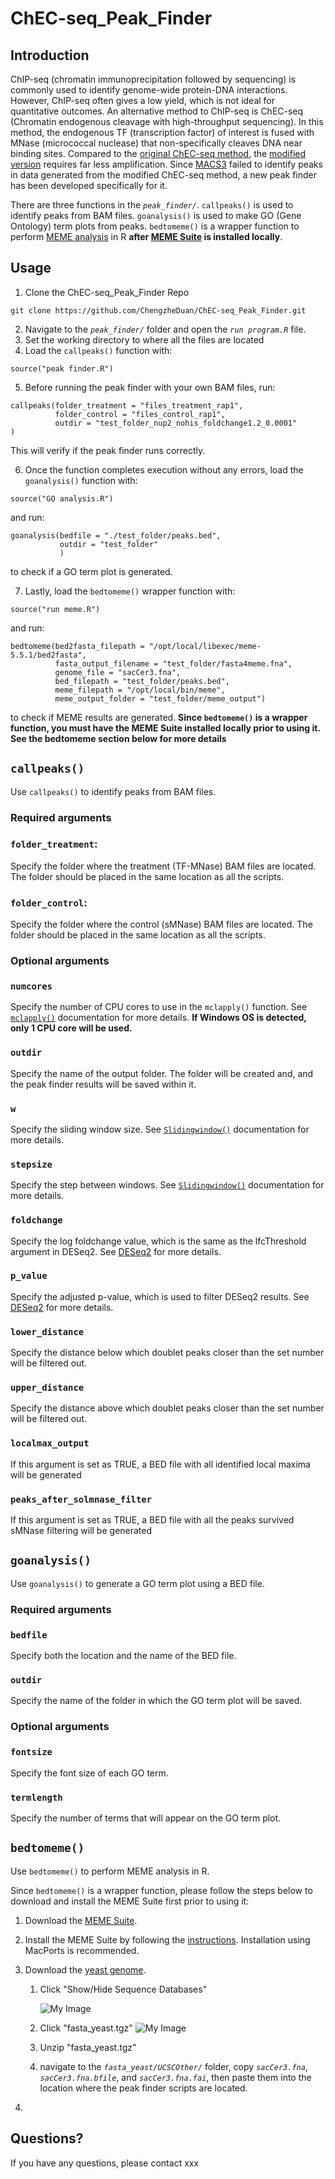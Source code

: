 # ChEC-seq_Peak_Finder
## Introduction
ChIP-seq (chromatin immunoprecipitation followed by sequencing) is commonly used to identify genome-wide protein-DNA interactions. However, ChIP-seq often gives a low yield, which is not ideal for quantitative outcomes. An alternative method to ChIP-seq is ChEC-seq (Chromatin endogenous cleavage with high-throughput sequencing). In this method, the endogenous TF (transcription factor) of interest is fused with MNase (micrococcal nuclease) that non-specifically cleaves DNA near binding sites. Compared to the [original ChEC-seq method](https://www.nature.com/articles/ncomms9733), the [modified version](https://sites.northwestern.edu/bricknerlab/) requires far less amplification. Since [MACS3](https://github.com/macs3-project/MACS/tree/master#introduction) failed to identify peaks in data generated from the modified ChEC-seq method, a new peak finder has been developed specifically for it.

There are three functions in the *`peak_finder/`*. `callpeaks()` is used to identify peaks from BAM files. `goanalysis()` is used to make GO (Gene Ontology) term plots from peaks. `bedtomeme()` is a wrapper function to perform [MEME analysis](https://meme-suite.org/meme/tools/meme) in R **after [MEME Suite](https://meme-suite.org/meme/doc/download.html) is installed locally**.  
## Usage
1. Clone the ChEC-seq_Peak_Finder Repo
```
git clone https://github.com/ChengzheDuan/ChEC-seq_Peak_Finder.git
```
2. Navigate to the *`peak_finder/`* folder and open the *`run program.R`* file.
3. Set the working directory to where all the files are located
4. Load the `callpeaks()` function with:
```
source("peak finder.R")
```
5. Before running the peak finder with your own BAM files, run:
```
callpeaks(folder_treatment = "files_treatment_rap1",
          folder_control = "files_control_rap1",
          outdir = "test_folder_nup2_nohis_foldchange1.2_0.0001"
)
```
This will verify if the peak finder runs correctly.

6. Once the function completes execution without any errors, load the `goanalysis()` function with:
```
source("GO analysis.R")
```
and run:
```
goanalysis(bedfile = "./test_folder/peaks.bed",
           outdir = "test_folder"
           )
```
to check if a GO term plot is generated.

7. Lastly, load the `bedtomeme()` wrapper function with:
```
source("run meme.R")
```
and run:
```
bedtomeme(bed2fasta_filepath = "/opt/local/libexec/meme-5.5.1/bed2fasta",
          fasta_output_filename = "test_folder/fasta4meme.fna",
          genome_file = "sacCer3.fna",
          bed_filepath = "test_folder/peaks.bed",
          meme_filepath = "/opt/local/bin/meme",
          meme_output_folder = "test_folder/meme_output")
```
to check if MEME results are generated. **Since `bedtomeme()` is a wrapper function, you must have the MEME Suite installed locally prior to using it. See the bedtomeme section below for more details**

## `callpeaks()`
Use `callpeaks()` to identify peaks from BAM files. 
### Required arguments

### `folder_treatment`:
Specify the folder where the treatment (TF-MNase) BAM files are located. The folder should be placed in the same location as all the scripts.

### `folder_control`:
Specify the folder where the control (sMNase) BAM files are located. The folder should be placed in the same location as all the scripts.

### Optional arguments

### `numcores`
Specify the number of CPU cores to use in the `mclapply()` function. See [`mclapply()`](https://www.rdocumentation.org/packages/parallel/versions/3.4.0/topics/mclapply) documentation for more details. **If Windows OS is detected, only 1 CPU core will be used.**

### `outdir`
Specify the name of the output folder. The folder will be created and, and the peak finder results will be saved within it.

### `w`
Specify the sliding window size. See [`Slidingwindow()`](https://rdrr.io/github/coleoguy/evobir/man/SlidingWindow.html) documentation for more details.

### `stepsize`
Specify the step between windows. See [`Slidingwindow()`](https://rdrr.io/github/coleoguy/evobir/man/SlidingWindow.html) documentation for more details.

### `foldchange`
Specify the log foldchange value, which is the same as the lfcThreshold argument in DESeq2. See [DESeq2](https://bioconductor.org/packages/release/bioc/vignettes/DESeq2/inst/doc/DESeq2.html) for more details.

### `p_value`
Specify the adjusted p-value, which is used to filter DESeq2 results. See [DESeq2](https://bioconductor.org/packages/release/bioc/vignettes/DESeq2/inst/doc/DESeq2.html) for more details.

### `lower_distance`
Specify the distance below which doublet peaks closer than the set number will be filtered out.

### `upper_distance`
Specify the distance above which doublet peaks closer than the set number will be filtered out.

### `localmax_output`
If this argument is set as TRUE, a BED file with all identified local maxima will be generated

### `peaks_after_solmnase_filter`
If this argument is set as TRUE, a BED file with all the peaks survived sMNase filtering will be generated

## `goanalysis()`
Use `goanalysis()` to generate a GO term plot using a BED file.

### Required arguments

### `bedfile`
Specify both the location and the name of the BED file.

### `outdir`
Specify the name of the folder in which the GO term plot will be saved.

### Optional arguments

### `fontsize`
Specify the font size of each GO term.

### `termlength`
Specify the number of terms that will appear on the GO term plot.

## `bedtomeme()`
Use `bedtomeme()` to perform MEME analysis in R.

Since `bedtomeme()` is a wrapper function, please follow the steps below to download and install the MEME Suite first prior to using it:
1. Download the [MEME Suite](https://meme-suite.org/meme/doc/download.html).
2. Install the MEME Suite by following the [instructions](https://meme-suite.org/meme/doc/install.html?man_type=web). Installation using MacPorts is recommended.
3. Download the [yeast genome](https://meme-suite.org/meme/doc/download.html).
   1. Click "Show/Hide Sequence Databases"

      ![My Image](images/image1.png)
      
   2. Click "fasta_yeast.tgz"
      ![My Image](images/image2.png)
      
   3. Unzip "fasta_yeast.tgz"

   4. navigate to the *`fasta_yeast/UCSCOther/`* folder, copy *`sacCer3.fna`*, *`sacCer3.fna.bfile`*, and *`sacCer3.fna.fai`*, then paste them into the location where the peak finder scripts are located.

5.  

## Questions?
If you have any questions, please contact xxx

